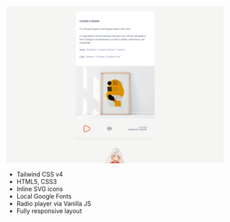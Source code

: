 
<img src="preview/git.png">

- Tailwind CSS v4
- HTML5, CSS3
- Inline SVG icons 
- Local Google Fonts
- Radio player via Vanilla JS
- Fully responsive layout